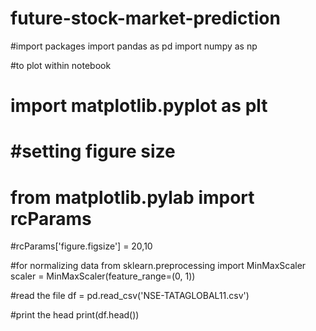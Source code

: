 # future-stock-market-prediction
#import packages
import pandas as pd
import numpy as np

#to plot within notebook
# import matplotlib.pyplot as plt
# #setting figure size
# from matplotlib.pylab import rcParams
#rcParams['figure.figsize'] = 20,10

#for normalizing data
from sklearn.preprocessing import MinMaxScaler
scaler = MinMaxScaler(feature_range=(0, 1))

#read the file
df = pd.read_csv('NSE-TATAGLOBAL11.csv')

#print the head
print(df.head())
